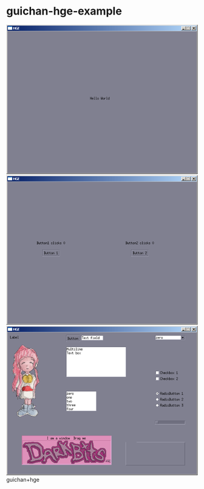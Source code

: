 guichan-hge-example
===================

![HelloWorld](helloworld.png)
![Action](action.png)
![Widget](widget.png)
guichan+hge